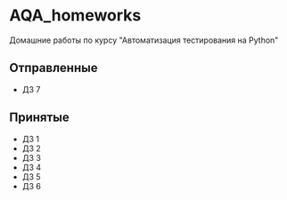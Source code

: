 # AQA_homeworks
Домашние работы по курсу "Автоматизация тестирования на Python"

## Отправленные
- ДЗ 7

## Принятые

- ДЗ 1
- ДЗ 2
- ДЗ 3
- ДЗ 4
- ДЗ 5
- ДЗ 6